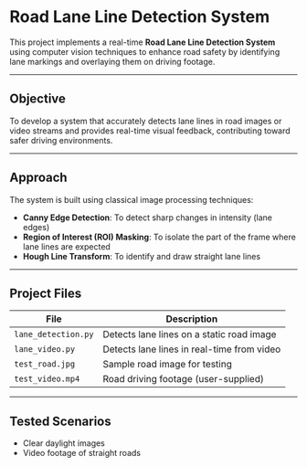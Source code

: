 # Road Lane Line Detection System

This project implements a real-time **Road Lane Line Detection System** using computer vision techniques to enhance road safety by identifying lane markings and overlaying them on driving footage.

---

## Objective

To develop a system that accurately detects lane lines in road images or video streams and provides real-time visual feedback, contributing toward safer driving environments.

---

## Approach

The system is built using classical image processing techniques:
- **Canny Edge Detection**: To detect sharp changes in intensity (lane edges)
- **Region of Interest (ROI) Masking**: To isolate the part of the frame where lane lines are expected
- **Hough Line Transform**: To identify and draw straight lane lines

---

## Project Files

| File              | Description                                 |
|-------------------|---------------------------------------------|
| `lane_detection.py` | Detects lane lines on a static road image   |
| `lane_video.py`     | Detects lane lines in real-time from video  |
| `test_road.jpg`     | Sample road image for testing               |
| `test_video.mp4`    | Road driving footage (user-supplied)        |

---
## Tested Scenarios
- Clear daylight images
- Video footage of straight roads

